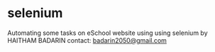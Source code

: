 # selenium
Automating some tasks on eSchool website using using selenium 
by HAITHAM BADARIN
contact: badarin2050@gmail.com
